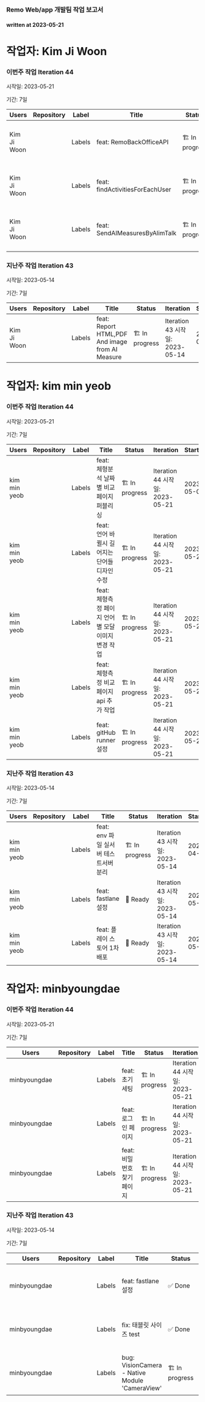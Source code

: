 ### Remo Web/app 개발팀 작업 보고서

#### written at 2023-05-21

# 작업자: Kim Ji Woon

### 이번주 작업 Iteration 44


시작일: 2023-05-21


기간: 7일

| Users | Repository | Label | Title | Status | Iteration | StartDate | DueDate | PullRequest |
| ----- | ---------- | ----- | ----- | ------ | --------- | --------- | ------- | ----------- |
| Kim Ji Woon |  | Labels | feat: RemoBackOfficeAPI | 🏗 In progress | Iteration 44 시작일: 2023-05-21 | 2023-03-27 | 2023-04-14 |  |
| Kim Ji Woon |  | Labels | feat: findActivitiesForEachUser | 🏗 In progress | Iteration 44 시작일: 2023-05-21 | 2023-03-29 | 2023-03-30 | 제목: chore: addlog 병합일: 2023-03-30 |
| Kim Ji Woon |  | Labels | feat: SendAIMeasuresByAlimTalk | 🏗 In progress | Iteration 44 시작일: 2023-05-21 |  |  |  |

### 지난주 작업 Iteration 43


시작일: 2023-05-14


기간: 7일

| Users | Repository | Label | Title | Status | Iteration | StartDate | DueDate | PullRequest |
| ----- | ---------- | ----- | ----- | ------ | --------- | --------- | ------- | ----------- |
| Kim Ji Woon |  | Labels | feat: Report HTML,PDF And image from AI Measure | 🏗 In progress | Iteration 43 시작일: 2023-05-14 | 2023-04-24 | 2023-04-26 |  |

# 작업자: kim min yeob

### 이번주 작업 Iteration 44


시작일: 2023-05-21


기간: 7일

| Users | Repository | Label | Title | Status | Iteration | StartDate | DueDate | PullRequest |
| ----- | ---------- | ----- | ----- | ------ | --------- | --------- | ------- | ----------- |
| kim min yeob |  | Labels | feat: 체형분석 날짜별 비교 페이지 퍼블리싱 | 🏗 In progress | Iteration 44 시작일: 2023-05-21 | 2023-05-01 | 2023-05-26 |  |
| kim min yeob |  | Labels | feat: 언어 바뀔시 길어지는 단어들 디자인 수정 | 🏗 In progress | Iteration 44 시작일: 2023-05-21 | 2023-05-22 | 2023-05-26 |  |
| kim min yeob |  | Labels | feat: 체형측정 페이지 언어별 모달 이미지 변경 작업 | 🏗 In progress | Iteration 44 시작일: 2023-05-21 | 2023-05-22 | 2023-05-26 |  |
| kim min yeob |  | Labels | feat: 체형측정 비교페이지 api 추가 작업 | 🏗 In progress | Iteration 44 시작일: 2023-05-21 | 2023-05-22 | 2023-05-26 |  |
| kim min yeob |  | Labels | feat: gitHub runner 설정 | 🏗 In progress | Iteration 44 시작일: 2023-05-21 | 2023-05-22 | 2023-05-26 |  |

### 지난주 작업 Iteration 43


시작일: 2023-05-14


기간: 7일

| Users | Repository | Label | Title | Status | Iteration | StartDate | DueDate | PullRequest |
| ----- | ---------- | ----- | ----- | ------ | --------- | --------- | ------- | ----------- |
| kim min yeob |  | Labels | feat: env 파일 실서버 테스트서버 분리 | 🏗 In progress | Iteration 43 시작일: 2023-05-14 | 2023-04-10 | 2023-05-19 |  |
| kim min yeob |  | Labels | feat: fastlane 설정 | 🔖 Ready | Iteration 43 시작일: 2023-05-14 | 2023-05-15 | 2023-05-19 |  |
| kim min yeob |  | Labels | feat: 플레이 스토어 1차 배포 | 🔖 Ready | Iteration 43 시작일: 2023-05-14 | 2023-05-15 | 2023-05-19 |  |

# 작업자: minbyoungdae

### 이번주 작업 Iteration 44


시작일: 2023-05-21


기간: 7일

| Users | Repository | Label | Title | Status | Iteration | StartDate | DueDate | PullRequest |
| ----- | ---------- | ----- | ----- | ------ | --------- | --------- | ------- | ----------- |
| minbyoungdae |  | Labels | feat: 초기 세팅 | 🏗 In progress | Iteration 44 시작일: 2023-05-21 | 2023-05-22 | 2023-05-22 |  |
| minbyoungdae |  | Labels | feat: 로그인 페이지 | 🏗 In progress | Iteration 44 시작일: 2023-05-21 | 2023-05-23 | 2023-05-24 |  |
| minbyoungdae |  | Labels | feat: 비밀번호 찾기 페이지 | 🏗 In progress | Iteration 44 시작일: 2023-05-21 | 2023-05-25 | 2023-05-26 |  |

### 지난주 작업 Iteration 43


시작일: 2023-05-14


기간: 7일

| Users | Repository | Label | Title | Status | Iteration | StartDate | DueDate | PullRequest |
| ----- | ---------- | ----- | ----- | ------ | --------- | --------- | ------- | ----------- |
| minbyoungdae |  | Labels | feat: fastlane 설정 | ✅ Done | Iteration 43 시작일: 2023-05-14 | 2023-05-15 | 2023-05-19 |  |
| minbyoungdae |  | Labels | fix: 태블릿 사이즈 test | ✅ Done | Iteration 43 시작일: 2023-05-14 | 2023-05-15 | 2023-05-17 |  |
| minbyoungdae |  | Labels | bug: VisionCamera - Native Module 'CameraView' | 🏗 In progress | Iteration 43 시작일: 2023-05-14 | 2023-05-17 | 2023-05-19 |  |
